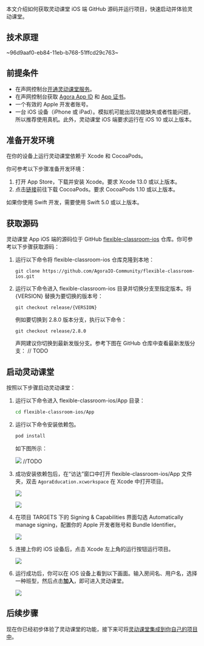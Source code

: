 本文介绍如何获取灵动课堂 iOS 端 GitHub 源码并运行项目，快速启动并体验灵动课堂。

## 技术原理

~96d9aaf0-eb84-11eb-b768-51ffcd29c763~

<a name="prerequisites"></a>

## 前提条件

-   在声网控制台[开通灵动课堂服务](/cn/agora-class/agora_class_enable?platform=Web)。
-   在声网控制台获取 [Agora App ID](/cn/Agora%20Platform/get_appid_token#获取-app-id) 和 [App 证书](/cn/Agora%20Platform/get_appid_token#获取-app-证书)。
-   一个有效的 Apple 开发者账号。
-   一台 iOS 设备（iPhone 或 iPad）。模拟机可能出现功能缺失或者性能问题，所以推荐使用真机。此外，灵动课堂 iOS 端要求运行在 iOS 10 或以上版本。

## 准备开发环境

在你的设备上运行灵动课堂依赖于 Xcode 和 CocoaPods。

你可参考以下步骤准备开发环境：

1. 打开 App Store，下载并安装 Xcode。要求 Xcode 13.0 或以上版本。
2. 点击[链接](https://guides.cocoapods.org/using/getting-started.html#getting-started)前往下载 CocoaPods。要求 CocoaPods 1.10 或以上版本。

<div class="alert info">如果你使用 Swift 开发，需要使用 Swift 5.0 或以上版本。</div>

## 获取源码

灵动课堂 App iOS 端的源码位于 GitHub [flexible-classroom-ios](https://github.com/AgoraIO-Community/flexible-classroom-ios) 仓库。你可参考以下步骤获取源码：

1. 运行以下命令将 flexible-classroom-ios 仓库克隆到本地：
	
	```
	git clone https://github.com/AgoraIO-Community/flexible-classroom-ios.git
	```

2. 运行以下命令进入 flexible-classroom-ios 目录并切换分支至指定版本。将 {VERSION} 替换为要切换的版本号：
	
	```
	git checkout release/{VERSION} 
	```
	
	例如要切换到 2.8.0 版本分支，执行以下命令：
	
	```
	git checkout release/2.8.0
	```

   声网建议你切换到最新发版分支。参考下图在 GitHub 仓库中查看最新发版分支：
   // TODO

## 启动灵动课堂

按照以下步骤启动灵动课堂：

1. 运行以下命令进入 flexible-classroom-ios/App 目录：

    ```bash
    cd flexible-classroom-ios/App
    ```

2. 运行以下命令安装依赖包。

    ```bash
    pod install
    ```

    如下图所示：

    ![](https://web-cdn.agora.io/docs-files/1648725475723) //TODO

3. 成功安装依赖包后，在“访达”窗口中打开 flexible-classroom-ios/App 文件夹，双击 `AgoraEducation.xcworkspace` 在 Xcode 中打开项目。

   ![](https://web-cdn.agora.io/docs-files/1648725644218)

   ![](https://web-cdn.agora.io/docs-files/1648725725804)

4. 在项目 TARGETS 下的 Signing & Capabilities 界面勾选 Automatically manage signing，配置你的 Apple 开发者账号和 Bundle Identifier。

   ![](https://web-cdn.agora.io/docs-files/1648725848162)

5. 连接上你的 iOS 设备后，点击 Xcode 左上角的运行按钮运行项目。

   ![](https://web-cdn.agora.io/docs-files/1648725959472)

6. 运行成功后，你可以在 iOS 设备上看到以下画面。输入房间名、用户名，选择一种班型，然后点击**加入**，即可进入灵动课堂。

   ![](https://web-cdn.agora.io/docs-files/1648726024179)

## 后续步骤

现在你已经初步体验了灵动课堂的功能，接下来可将[灵动课堂集成到你自己的项目中](/cn/agora-class/agora_class_integrate_ios?platform=iOS)。